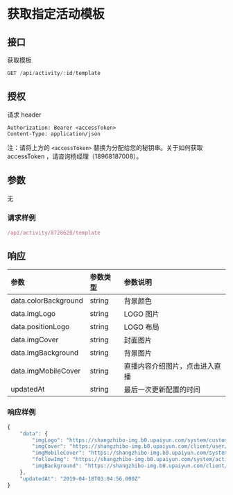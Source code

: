 # 获取指定活动模板

## 接口

获取模板

```javascript
GET /api/activity/:id/template
```

## 授权

请求 header

```http
Authorization: Bearer <accessToken>
Content-Type: application/json
```

注：请将上方的 `<accessToken>` 替换为分配给您的秘钥串。关于如何获取 accessToken ，请咨询杨经理（18968187008）。

## 参数

无

### 请求样例

```javascript
/api/activity/8728620/template
```

## 响应

| 参数 | 参数类型 | 参数说明 |
| :--- | :--- | :--- |
| data.colorBackground | string | 背景颜色 |
| data.imgLogo | string | LOGO 图片 |
| data.positionLogo | string | LOGO 布局 |
| data.imgCover | string | 封面图片 |
| data.imgBackground | string | 背景图片 |
| data.imgMobileCover | string | 直播内容介绍图片，点击进入直播 |
| updatedAt | string | 最后一次更新配置的时间 |

### 响应样例

```javascript
{
    "data": {
        "imgLogo": "https://shangzhibo-img.b0.upaiyun.com/system/custom/shangzhibo/logo.svg",
        "imgCover": "https://shangzhibo-img.b0.upaiyun.com/client/user/100020/1507690130834/1507690130805_01.jpg",
        "imgMobileCover": "https://shangzhibo-img.b0.upaiyun.com/system/activity/template/default-mobile-index.png",
        "followImg": "https://shangzhibo-img.b0.upaiyun.com/system/activity/template/followImg.jpg"
        "imgBackground": "https://shangzhibo-img.b0.upaiyun.com/client/user/100020/1507693918419/1507693918391_08.jpg",
    },
    "updatedAt": "2019-04-18T03:04:56.000Z"
}
```

